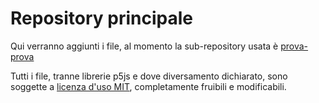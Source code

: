 # Repository principale

Qui verranno aggiunti i file, al momento la sub-repository usata è [prova-prova](https://github.com/Gimmmy97/prova-prova)

Tutti i file, tranne librerie p5js e dove diversamento dichiarato, sono soggette a [licenza d'uso MIT](https://github.com/Gimmmy97/prova-prova/blob/master/challenge/LICENCE), completamente fruibili e modificabili.
